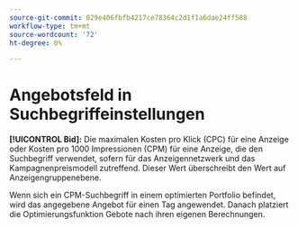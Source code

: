 ```yaml
---
source-git-commit: 029e406fbfb4217ce78364c2d1f1a6dae24ff588
workflow-type: tm+mt
source-wordcount: '72'
ht-degree: 0%

---
```

# Angebotsfeld in Suchbegriffeinstellungen

**[!UICONTROL Bid]:** Die maximalen Kosten pro Klick (CPC) für eine Anzeige oder Kosten pro 1000 Impressionen (CPM) für eine Anzeige, die den Suchbegriff verwendet, sofern für das Anzeigennetzwerk und das Kampagnenpreismodell zutreffend. Dieser Wert überschreibt den Wert auf Anzeigengruppenebene.

Wenn sich ein CPM-Suchbegriff in einem optimierten Portfolio befindet, wird das angegebene Angebot für einen Tag angewendet. Danach platziert die Optimierungsfunktion Gebote nach ihren eigenen Berechnungen.
